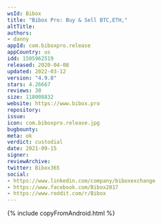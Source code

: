 ```yaml
---
wsId: Bibox
title: "Bibox Pro: Buy & Sell BTC,ETH,"
altTitle: 
authors:
- danny
appId: com.biboxpro.release
appCountry: us
idd: 1505962519
released: 2020-04-08
updated: 2022-03-12
version: "4.9.8"
stars: 4.26667
reviews: 30
size: 118008832
website: https://www.bibox.pro
repository: 
issue: 
icon: com.biboxpro.release.jpg
bugbounty: 
meta: ok
verdict: custodial
date: 2021-09-15
signer: 
reviewArchive:
twitter: Bibox365
social:
- https://www.linkedin.com/company/biboxexchange
- https://www.facebook.com/Bibox2017
- https://www.reddit.com/r/Bibox
---
```


{% include copyFromAndroid.html %}
